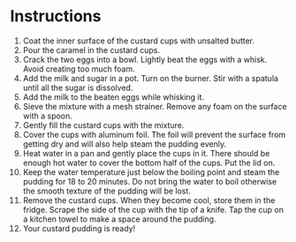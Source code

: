 # Instructions

1. Coat the inner surface of the custard cups with unsalted butter.
2. Pour the caramel in the custard cups.
3. Crack the two eggs into a bowl. Lightly beat the eggs with a whisk. Avoid creating too much foam.
4. Add the milk and sugar in a pot. Turn on the burner. Stir with a spatula until all the sugar is dissolved.
5. Add the milk to the beaten eggs while whisking it.
6. Sieve the mixture with a mesh strainer. Remove any foam on the surface with a spoon.
7. Gently fill the custard cups with the mixture.
8. Cover the cups with aluminum foil. The foil will prevent the surface from getting dry and will also help steam the pudding evenly.
9. Heat water in a pan and gently place the cups in it. There should be enough hot water to cover the bottom half of the cups. Put the lid on.
10. Keep the water temperature just below the boiling point and steam the pudding for 18 to 20 minutes. Do not bring the water to boil otherwise the smooth texture of the pudding will be lost.
11. Remove the custard cups. When they become cool, store them in the fridge. Scrape the side of the cup with the tip of a knife. Tap the cup on a kitchen towel to make a space around the pudding.
12. Your custard pudding is ready!